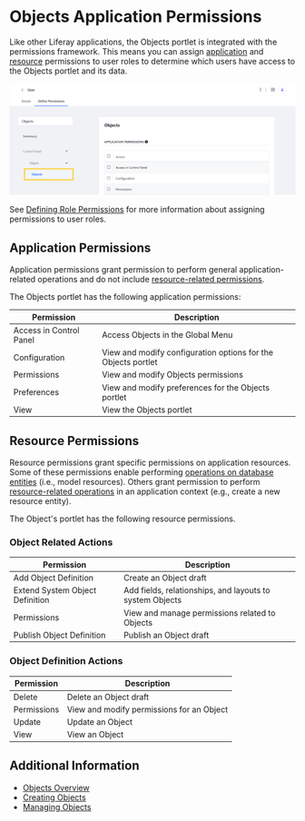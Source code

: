 # Objects Application Permissions

Like other Liferay applications, the Objects portlet is integrated with the permissions framework. This means you can assign [application](#application-permissions) and [resource](#resource-permissions) permissions to user roles to determine which users have access to the Objects portlet and its data.

![Assign Objects permissions when defining role permissions.](./objects-application-permissions/images/01.png)

See [Defining Role Permissions](../../users-and-permissions/roles-and-permissions/defining-role-permissions.md) for more information about assigning permissions to user roles.

## Application Permissions

Application permissions grant permission to perform general application-related operations and do not include [resource-related permissions](#resource-permissions).

The Objects portlet has the following application permissions:

| Permission | Description |
| --- | --- |
| Access in Control Panel | Access Objects in the Global Menu |
| Configuration | View and modify configuration options for the Objects portlet |
| Permissions | View and modify Objects permissions |
| Preferences | View and modify preferences for the Objects portlet |
| View | View the Objects portlet |

## Resource Permissions

Resource permissions grant specific permissions on application resources. Some of these permissions enable performing [operations on database entities](#object-definition-actions) (i.e., model resources). Others grant permission to perform [resource-related operations](#object-related-actions) in an application context (e.g., create a new resource entity).

The Object's portlet has the following resource permissions.

### Object Related Actions

| Permission | Description |
| --- | --- |
| Add Object Definition | Create an Object draft |
| Extend System Object Definition | Add fields, relationships, and layouts to system Objects |
| Permissions | View and manage permissions related to Objects |
| Publish Object Definition | Publish an Object draft |

### Object Definition Actions

| Permission | Description |
| --- | --- |
| Delete | Delete an Object draft |
| Permissions | View and modify permissions for an Object |
| Update | Update an Object |
| View | View an Object |

## Additional Information

* [Objects Overview](../objects.md)
* [Creating Objects](./creating-and-managing-objects/creating-objects.md)
* [Managing Objects](./creating-and-managing-objects/managing-objects.md)
